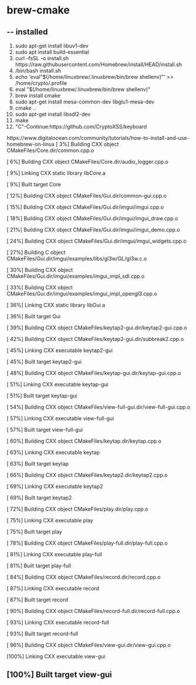 # brew-cmake
--
installed
--
<ol>
  <li>sudo apt-get install libuv1-dev</li>
  <li>sudo apt install build-essential</li>
   <li>curl -fsSL -o install.sh https://raw.githubusercontent.com/Homebrew/install/HEAD/install.sh</li>
    <li>/bin/bash install.sh</li>
     <li>echo 'eval"$(/home/linuxbrew/.linuxbrew/bin/brew shellenv)"' >> /home/crypto/.profile</li>
      <li>eval "$(/home/linuxbrew/.linuxbrew/bin/brew shellenv)"</li>
       <li>brew install cmake</li>
        <li>sudo apt-get install mesa-common-dev libglu1-mesa-dev</li>
         <li>cmake ..</li>
          <li>sudo apt-get install libsdl2-dev</li>
           <li>make</li>
            <li>"C"-Continue:https://github.com/CryptoXSS/keyboard</li>
          </ol> 
          https://www.digitalocean.com/community/tutorials/how-to-install-and-use-homebrew-on-linux
[  3%] Building CXX object CMakeFiles/Core.dir/common.cpp.o

[  6%] Building CXX object CMakeFiles/Core.dir/audio_logger.cpp.o

[  9%] Linking CXX static library libCore.a

[  9%] Built target Core

[ 12%] Building CXX object CMakeFiles/Gui.dir/common-gui.cpp.o

[ 15%] Building CXX object CMakeFiles/Gui.dir/imgui/imgui.cpp.o

[ 18%] Building CXX object CMakeFiles/Gui.dir/imgui/imgui_draw.cpp.o

[ 21%] Building CXX object CMakeFiles/Gui.dir/imgui/imgui_demo.cpp.o

[ 24%] Building CXX object CMakeFiles/Gui.dir/imgui/imgui_widgets.cpp.o

[ 27%] Building C object CMakeFiles/Gui.dir/imgui/examples/libs/gl3w/GL/gl3w.c.o

[ 30%] Building CXX object CMakeFiles/Gui.dir/imgui/examples/imgui_impl_sdl.cpp.o

[ 33%] Building CXX object CMakeFiles/Gui.dir/imgui/examples/imgui_impl_opengl3.cpp.o

[ 36%] Linking CXX static library libGui.a

[ 36%] Built target Gui

[ 39%] Building CXX object CMakeFiles/keytap2-gui.dir/keytap2-gui.cpp.o

[ 42%] Building CXX object CMakeFiles/keytap2-gui.dir/subbreak2.cpp.o

[ 45%] Linking CXX executable keytap2-gui

[ 45%] Built target keytap2-gui

[ 48%] Building CXX object CMakeFiles/keytap-gui.dir/keytap-gui.cpp.o

[ 51%] Linking CXX executable keytap-gui

[ 51%] Built target keytap-gui

[ 54%] Building CXX object CMakeFiles/view-full-gui.dir/view-full-gui.cpp.o

[ 57%] Linking CXX executable view-full-gui

[ 57%] Built target view-full-gui

[ 60%] Building CXX object CMakeFiles/keytap.dir/keytap.cpp.o

[ 63%] Linking CXX executable keytap

[ 63%] Built target keytap

[ 66%] Building CXX object CMakeFiles/keytap2.dir/keytap2.cpp.o

[ 69%] Linking CXX executable keytap2

[ 69%] Built target keytap2

[ 72%] Building CXX object CMakeFiles/play.dir/play.cpp.o

[ 75%] Linking CXX executable play

[ 75%] Built target play

[ 78%] Building CXX object CMakeFiles/play-full.dir/play-full.cpp.o

[ 81%] Linking CXX executable play-full

[ 81%] Built target play-full

[ 84%] Building CXX object CMakeFiles/record.dir/record.cpp.o

[ 87%] Linking CXX executable record

[ 87%] Built target record

[ 90%] Building CXX object CMakeFiles/record-full.dir/record-full.cpp.o

[ 93%] Linking CXX executable record-full

[ 93%] Built target record-full

[ 96%] Building CXX object CMakeFiles/view-gui.dir/view-gui.cpp.o

[100%] Linking CXX executable view-gui

[100%] Built target view-gui
----------------------------------------------------
